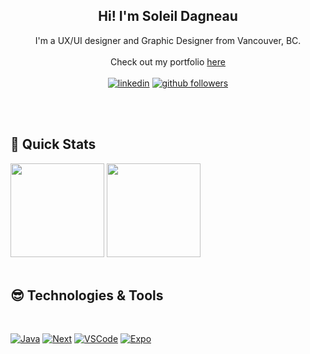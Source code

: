 <h2 align="center"> Hi! I'm Soleil Dagneau</h2>
<p align="center">
I'm a UX/UI designer and Graphic Designer from Vancouver, BC. 
    <br><br>
Check out my portfolio  <a href="https://www.soleildagneau.ca/">here</>
   <br><br>

  <a href="https://www.linkedin.com/in/soleildagneau/">
  <img alt="linkedin" title="Linkedin Profile" src="https://img.shields.io/badge/linkedin-%233a86ff.svg?&style=for-the-badge&logo=linkedin&logoColor=white"/></a>

  <a href="https://github.com/SoleilDagneau">
  <img alt="github followers" title="Follow me on Github" src="https://img.shields.io/github/followers/SoleilDagneau?color=%23ff006e&labelColor=FB5607&style=for-the-badge&logo=github&label=Follow"/></a>

 
  <br><br>
</p>

<h2 align='left'> 🥵 Quick Stats </h2>
<div>
<img src='https://github-readme-stats.vercel.app/api?username=SoleilDagneau&show_icons=true&theme=radical&hide=contribs' height='150"'>
<img src='https://github-readme-stats.vercel.app/api/top-langs/?username=SoleilDagneau&layout=compact&theme=radical' height='150"'>
</div>
<br>

<h2 align='left'> 😎 Technologies & Tools </h2>
<p>
<br>
<p>
                                                                                    
<a href="https://github.com/search?q=user%3ASoleilDagneau+language%3Ajavascript"><img alt="Java" src="https://img.shields.io/badge/javascript%20-FB5607?style=for-the-badge&logo=Javascript"></a>
<a href="https://github.com/search?q=user%3ASoleilDagneau+language%3Anextjs"><img alt="Next" src="https://img.shields.io/badge/Next.js%20-ff006e?style=for-the-badge&logo=Next.js"></a>
<a href="#"><img alt="VSCode" src="https://img.shields.io/badge/Visual%20Studio%20Code-8338ec?style=for-the-badge&logo=VisualStudioCode"></a>
<a href="https://github.com/search?q=user%3ASoleilDagneau+language%3Aexpo"><img alt="Expo" src="https://img.shields.io/badge/Expo%20-3a86ff?style=for-the-badge&logo=Expo"></a>
</p>
